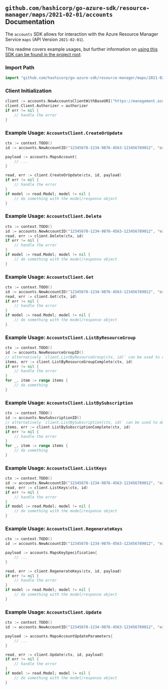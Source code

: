 
## `github.com/hashicorp/go-azure-sdk/resource-manager/maps/2021-02-01/accounts` Documentation

The `accounts` SDK allows for interaction with the Azure Resource Manager Service `maps` (API Version `2021-02-01`).

This readme covers example usages, but further information on [using this SDK can be found in the project root](https://github.com/hashicorp/go-azure-sdk/tree/main/docs).

### Import Path

```go
import "github.com/hashicorp/go-azure-sdk/resource-manager/maps/2021-02-01/accounts"
```


### Client Initialization

```go
client := accounts.NewAccountsClientWithBaseURI("https://management.azure.com")
client.Client.Authorizer = authorizer
if err != nil {
	// handle the error
}
```


### Example Usage: `AccountsClient.CreateOrUpdate`

```go
ctx := context.TODO()
id := accounts.NewAccountID("12345678-1234-9876-4563-123456789012", "example-resource-group", "accountValue")

payload := accounts.MapsAccount{
	// ...
}

read, err := client.CreateOrUpdate(ctx, id, payload)
if err != nil {
	// handle the error
}
if model := read.Model; model != nil {
	// do something with the model/response object
}
```


### Example Usage: `AccountsClient.Delete`

```go
ctx := context.TODO()
id := accounts.NewAccountID("12345678-1234-9876-4563-123456789012", "example-resource-group", "accountValue")
read, err := client.Delete(ctx, id)
if err != nil {
	// handle the error
}
if model := read.Model; model != nil {
	// do something with the model/response object
}
```


### Example Usage: `AccountsClient.Get`

```go
ctx := context.TODO()
id := accounts.NewAccountID("12345678-1234-9876-4563-123456789012", "example-resource-group", "accountValue")
read, err := client.Get(ctx, id)
if err != nil {
	// handle the error
}
if model := read.Model; model != nil {
	// do something with the model/response object
}
```


### Example Usage: `AccountsClient.ListByResourceGroup`

```go
ctx := context.TODO()
id := accounts.NewResourceGroupID()
// alternatively `client.ListByResourceGroup(ctx, id)` can be used to do batched pagination
items, err := client.ListByResourceGroupComplete(ctx, id)
if err != nil {
	// handle the error
}
for _, item := range items {
	// do something
}
```


### Example Usage: `AccountsClient.ListBySubscription`

```go
ctx := context.TODO()
id := accounts.NewSubscriptionID()
// alternatively `client.ListBySubscription(ctx, id)` can be used to do batched pagination
items, err := client.ListBySubscriptionComplete(ctx, id)
if err != nil {
	// handle the error
}
for _, item := range items {
	// do something
}
```


### Example Usage: `AccountsClient.ListKeys`

```go
ctx := context.TODO()
id := accounts.NewAccountID("12345678-1234-9876-4563-123456789012", "example-resource-group", "accountValue")
read, err := client.ListKeys(ctx, id)
if err != nil {
	// handle the error
}
if model := read.Model; model != nil {
	// do something with the model/response object
}
```


### Example Usage: `AccountsClient.RegenerateKeys`

```go
ctx := context.TODO()
id := accounts.NewAccountID("12345678-1234-9876-4563-123456789012", "example-resource-group", "accountValue")

payload := accounts.MapsKeySpecification{
	// ...
}

read, err := client.RegenerateKeys(ctx, id, payload)
if err != nil {
	// handle the error
}
if model := read.Model; model != nil {
	// do something with the model/response object
}
```


### Example Usage: `AccountsClient.Update`

```go
ctx := context.TODO()
id := accounts.NewAccountID("12345678-1234-9876-4563-123456789012", "example-resource-group", "accountValue")

payload := accounts.MapsAccountUpdateParameters{
	// ...
}

read, err := client.Update(ctx, id, payload)
if err != nil {
	// handle the error
}
if model := read.Model; model != nil {
	// do something with the model/response object
}
```
